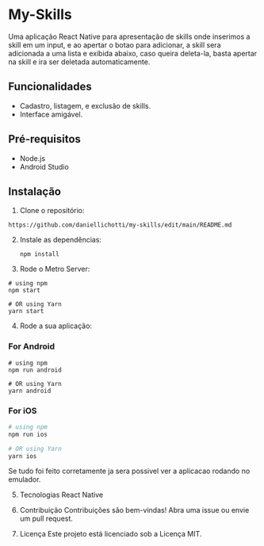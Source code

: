 # My-Skills

Uma aplicação React Native para apresentação de skills onde inserimos a skill em um input, e ao apertar o botao para adicionar, a skill sera adicionada a uma lista e exibida abaixo, caso queira deleta-la, basta apertar na skill e ira ser deletada automaticamente.

## Funcionalidades
- Cadastro, listagem, e exclusão de skills.
- Interface amigável.

## Pré-requisitos
- Node.js
- Android Studio

## Instalação
1. Clone o repositório: 
  ```
  https://github.com/daniellichotti/my-skills/edit/main/README.md
  ```
2. Instale as dependências:
   ```
   npm install
   ```
3. Rode o Metro Server:
  ```
  # using npm
  npm start
  
  # OR using Yarn
  yarn start
  ```
4. Rode a sua aplicação:
### For Android
```
# using npm
npm run android

# OR using Yarn
yarn android
```

### For iOS
```bash
# using npm
npm run ios

# OR using Yarn
yarn ios
```

Se tudo foi feito corretamente ja sera possivel ver a aplicacao rodando no emulador.

5. Tecnologias
React Native

6. Contribuição
Contribuições são bem-vindas! Abra uma issue ou envie um pull request.

7. Licença
Este projeto está licenciado sob a Licença MIT.
